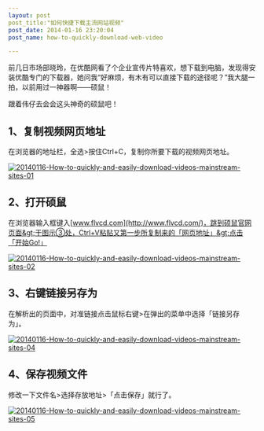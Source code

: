 ```yaml
---
layout: post
post_title:"如何快捷下载主流网站视频"
post_date: 2014-01-16 23:20:04
post_name: how-to-quickly-download-web-video

---
```


前几日市场部晓玲，在优酷网看了个企业宣传片特喜欢，想下载到电脑，发现得安装优酷专门的下载器，她问我“好麻烦，有木有可以直接下载的途径呢？”我大腿一拍，以前用过一神器啊——硕鼠！

跟着伟仔去会会这头神奇的硕鼠吧！

## **1、复制视频网页地址**

在浏览器的地址栏，全选&gt;按住Ctrl+C，复制你所要下载的视频网页地址。

[![20140116-How-to-quickly-and-easily-download-videos-mainstream-sites-01](http://7arnhx.com1.z0.glb.clouddn.com/wp-content/uploads/2014/01/11.jpg)](http://7arnhx.com1.z0.glb.clouddn.com/wp-content/uploads/2014/01/11.jpg)

## 2、打开硕鼠

在浏览器输入框键入[www.flvcd.com](http://www.flvcd.com/)，跳到硕鼠官网页面&gt;于图示③处，Ctrl+V粘贴又第一步所复制来的「网页地址」&gt;点击「开始Go!」

[![20140116-How-to-quickly-and-easily-download-videos-mainstream-sites-02](http://7arnhx.com1.z0.glb.clouddn.com/wp-content/uploads/2014/01/21.jpg)](http://7arnhx.com1.z0.glb.clouddn.com/wp-content/uploads/2014/01/21.jpg)

## 3、右键链接另存为

在解析出的页面中，对准链接点击鼠标右键&gt;在弹出的菜单中选择「链接另存为」。

[![20140116-How-to-quickly-and-easily-download-videos-mainstream-sites-04](http://7arnhx.com1.z0.glb.clouddn.com/wp-content/uploads/2014/01/41.jpg)](http://7arnhx.com1.z0.glb.clouddn.com/wp-content/uploads/2014/01/41.jpg)

## 4、保存视频文件

修改一下文件名&gt;选择存放地址&gt;「点击保存」就行了。

[![20140116-How-to-quickly-and-easily-download-videos-mainstream-sites-05](http://7arnhx.com1.z0.glb.clouddn.com/wp-content/uploads/2014/01/51.jpg)](http://7arnhx.com1.z0.glb.clouddn.com/wp-content/uploads/2014/01/51.jpg)